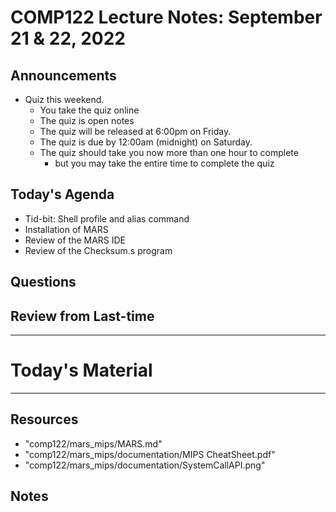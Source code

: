 # COMP122 Lecture Notes: September 21 & 22, 2022

## Announcements
   * Quiz this weekend.
     - You take the quiz online
     - The quiz is open notes
     - The quiz will be released at 6:00pm on Friday.
     - The quiz is due by 12:00am (midnight) on Saturday.
     - The quiz should take you now more than one hour to complete
       * but you may take the entire time to complete the quiz

## Today's Agenda
   * Tid-bit: Shell profile and alias command
   * Installation of MARS
   * Review of the MARS IDE
   * Review of the Checksum.s program




## Questions
 
 

## Review from Last-time
 


---
# Today's Material


---
## Resources
   * "comp122/mars_mips/MARS.md"
   * "comp122/mars_mips/documentation/MIPS CheatSheet.pdf"
   * "comp122/mars_mips/documentation/SystemCallAPI.png"

## Notes
